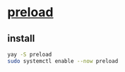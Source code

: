 # [preload](http://sourceforge.net/projects/preload)

## install

```sh
yay -S preload
sudo systemctl enable --now preload
```
